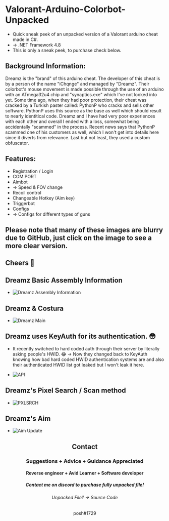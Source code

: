 # Valorant-Arduino-Colorbot-Unpacked
- Quick sneak peek of an unpacked version of a Valorant arduino cheat made in C#.
- -> .NET Framework 4.8
- This is only a sneak peek, to purchase check below.

## Background Information:
Dreamz is the "brand" of this arduino cheat. The developer of this cheat is by a person of the name "iChqnge" and managed by "Dreamz". Their colorbot's mouse movement is made possible through the use of an arduino with an ATmega32u4 chip and "synaptics.exe" which I've not looked into yet. Some time ago, when they had poor protection, their cheat was cracked by a Turkish paster called: PythonP who cracks and sells other software. PythonP uses this source as the base as well which should result to nearly identitical code. Dreamz and I have had very poor experiences with each other and overall I ended with a loss, somewhat being accidentally "scammed" in the process. Recent news says that PythonP scammed one of his customers as well, which I won't get into details here since it diverts from relevance. Last but not least, they used a custom obfuscator.


## Features:
- Registration / Login
- COM PORT
- Aimbot
-  -> Speed & FOV change
- Recoil control
- Changeable Hotkey (Aim key)
- Triggerbot
- Configs
-  -> Configs for different types of guns

## Please note that many of these images are blurry due to GitHub, just click on the image to see a more clear version.
## Cheers :beers:
## Dreamz Basic Assembly Information
- ![Dreamz Assembly Information](https://user-images.githubusercontent.com/104591599/166617245-518e5dda-d85c-4532-97c3-88323e4746a0.png)

## Dreamz & Costura
- ![Dreamz Main](https://user-images.githubusercontent.com/104591599/166617286-cff95fb8-f28b-4658-a964-359cce6f2445.png)

## Dreamz uses KeyAuth for its authentication. :flushed:
- It recently switched to hard coded auth through their server by literally asking people's HWID. :joy: -> Now they changed back to KeyAuth knowing how bad hard coded HWID authentication systems are and also their authenticated HWID list got leaked but I won't leak it here.

- ![API](https://user-images.githubusercontent.com/104591599/166617327-4e39db33-66bb-4128-9416-81f3f22a366d.png)

## Dreamz's Pixel Search / Scan method
- ![PXLSRCH](https://user-images.githubusercontent.com/104591599/166619271-3076d988-c920-4145-b9eb-8d800e4e2230.png)

## Dreamz's Aim
- ![Aim Update](https://user-images.githubusercontent.com/104591599/166617445-4ff129a9-91a0-48e4-ba53-6bff0394fff6.png)

<h2 align="center">Contact</h2>
<h3 align="center">Suggestions + Advice + Guidance Appreciated </h3>
<h4 align="center">Reverse engineer + Avid Learner + Software developer</h4>
<h5 align="center">Contact me on discord to purchase fully unpacked file!</h5>
<h6 align="center">Unpacked File? -> Source Code</h6>
<p align="center">posh#1729</p>

